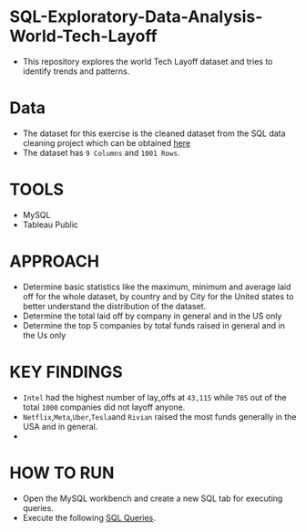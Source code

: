 # SQL-Exploratory-Data-Analysis-World-Tech-Layoff
- This repository explores the world Tech Layoff dataset and tries to identify trends and patterns.

# Data
- The dataset for this exercise is the cleaned dataset from the SQL data cleaning project which can be obtained [here](Cleaned%20dataset.csv)
- The dataset has `9 Columns` and `1001 Rows`.

# TOOLS
- MySQL
- Tableau Public

# APPROACH
- Determine basic statistics like the maximum, minimum and average laid off for the whole dataset, by country and by City for the United states to better understand the distribution of the dataset.
- Determine the total laid off by company in general and in the US only
- Determine the top 5 companies by total funds raised in general and in the Us only

# KEY FINDINGS
- `Intel` had the highest number of lay_offs at `43,115` while `705` out of the total `1000` companies did not layoff anyone.
- `Netflix`,`Meta`,`Uber`,`Tesla`and `Rivian` raised the most funds generally in the USA and in general.
- 

# HOW TO RUN
- Open the MySQL workbench and create a new SQL tab for executing queries.
- Execute the following [SQL Queries](SQL-Exploratory-Data-Analysis-World-Tech-Layoff.sql).
